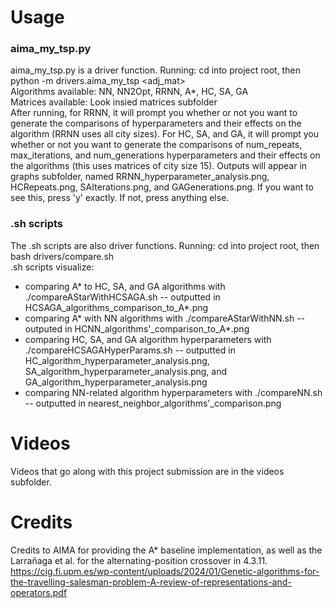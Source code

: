 # Usage

### aima_my_tsp.py

aima_my_tsp.py is a driver function.
Running: cd into project root, then python -m drivers.aima_my_tsp <algorithm> <adj_mat>  
Algorithms available: NN, NN2Opt, RRNN, A*, HC, SA, GA  
Matrices available: Look insied matrices subfolder  
After running, for RRNN, it will prompt you whether or not you want to generate the comparisons of hyperparameters and their effects on the algorithm (RRNN uses all city sizes). For HC, SA, and GA, it will prompt you whether or not you want to generate the comparisons of num_repeats, max_iterations, and num_generations hyperparameters and their effects on the algorithms (this uses matrices of city size 15). Outputs will appear in graphs subfolder, named RRNN_hyperparameter_analysis.png, HCRepeats.png, SAIterations.png, and GAGenerations.png.
If you want to see this, press 'y' exactly. If not, press anything else.

### .sh scripts

The .sh scripts are also driver functions.
Running: cd into project root, then bash drivers/compare<comparison>.sh  
.sh scripts visualize:
- comparing A* to HC, SA, and GA algorithms with ./compareAStarWithHCSAGA.sh -- outputted in HCSAGA\_algorithms\_comparison\_to\_A*.png
- comparing A* with NN algorithms with ./compareAStarWithNN.sh -- outputed in HCNN\_algorithms'\_comparison\_to\_A*.png
- comparing HC, SA, and GA algorithm hyperparameters with ./compareHCSAGAHyperParams.sh -- outputted in HC\_algorithm\_hyperparameter\_analysis.png, SA\_algorithm\_hyperparameter\_analysis.png, and GA\_algorithm\_hyperparameter\_analysis.png
- comparing NN-related algorithm hyperparameters with ./compareNN.sh -- outputted in nearest\_neighbor\_algorithms'\_comparison.png

# Videos

Videos that go along with this project submission are in the videos subfolder.

# Credits

Credits to AIMA for providing the A* baseline implementation, as well as the Larrañaga et al. for the alternating-position crossover in 4.3.11. https://cig.fi.upm.es/wp-content/uploads/2024/01/Genetic-algorithms-for-the-travelling-salesman-problem-A-review-of-representations-and-operators.pdf
